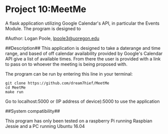 # Project 10:MeetMe
A flask application utilizing Google Calendar's API, in particular the Events Module. The program is designed to 

#Author: Logan Poole, lpoole3@uoregon.edu

##Description##
This application is designed to take a daterange and time range, and based of off calendar availability provided by Google's Calendar API give a list of available times. From there the user is provided with a link to pass on to whoever the meeting is being proposed with.

The program can be run 
by entering this line in your terminal: <br/>
```
git clone https://github.com/dream7hief/MeetMe
cd MeetMe
make run
```

Go to localhost:5000 or (IP address of device):5000 to use the application

##System compatibility##

This program has only been tested on a raspberry Pi running Raspbian Jessie and a PC running Ubuntu 16.04 
